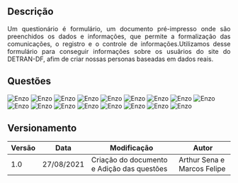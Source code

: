 ## Descrição
 <p style="text-align: justify;">Um questionário é formulário, um documento pré-impresso onde são preenchidos os dados e informações, que permite a formalização das comunicações, o registro e o controle de informações.Utilizamos desse formulário para conseguir informações sobre os usuãrios do site do DETRAN-DF, afim de criar nossas personas baseadas em dados reais. 
 </p>

## Questões
<img src="/assets/analiseRequisitos/questionario/pergunta1.png" alt="Enzo" style="width:80%, marginTop: 30px"/>
<img src="/assets/analiseRequisitos/questionario/pergunta2.png" alt="Enzo" style="width:80%, marginTop: 30px"/>
<img src="/assets/analiseRequisitos/questionario/pergunta3.png" alt="Enzo" style="width:80%, marginTop: 30px"/>
<img src="/assets/analiseRequisitos/questionario/pergunta4.png" alt="Enzo" style="width:80%, marginTop: 30px"/>
<img src="/assets/analiseRequisitos/questionario/pergunta5.png" alt="Enzo" style="width:80%, marginTop: 30px;"/>
<img src="/assets/analiseRequisitos/questionario/pergunta6.png" alt="Enzo" style="width:80%, marginTop: 30px"/>
<img src="/assets/analiseRequisitos/questionario/pergunta7.png" alt="Enzo" style="width:80%, marginTop: 30px"/>
<img src="/assets/analiseRequisitos/questionario/pergunta8.png" alt="Enzo" style="width:80%, marginTop: 30px"/>
<img src="/assets/analiseRequisitos/questionario/pergunta9.png" alt="Enzo" style="width:80%, marginTop: 30px"/>
<img src="/assets/analiseRequisitos/questionario/pergunta10.png" alt="Enzo" style="width:80%, marginTop: 30px"/>
<img src="/assets/analiseRequisitos/questionario/pergunta11.png" alt="Enzo" style="width:80%, marginTop: 30px;"/>
<img src="/assets/analiseRequisitos/questionario/pergunta12.png" alt="Enzo" style="width:80%, marginTop: 30px"/>
<img src="/assets/analiseRequisitos/questionario/pergunta13.png" alt="Enzo" style="width:80%, marginTop: 30px"/>
<img src="/assets/analiseRequisitos/questionario/pergunta14.png" alt="Enzo" style="width:80%, marginTop: 30px;"/>
<img src="/assets/analiseRequisitos/questionario/pergunta15.png" alt="Enzo" style="width:80%, marginTop: 30px"/>
<img src="/assets/analiseRequisitos/questionario/pergunta16.png" alt="Enzo" style="width:80%, marginTop: 30px;"/>
<img src="/assets/analiseRequisitos/questionario/pergunta17.png" alt="Enzo" style="width:80%, marginTop: 30px"/>

## Versionamento

| Versão | Data | Modificação| Autor |
|--|--|--|--|
| 1.0 | 27/08/2021 | Criação do documento e Adição das questões | Arthur Sena e Marcos Felipe |